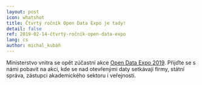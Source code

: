 ```yaml
---
layout: post
icon: whatshot
title: Čtvrtý ročník Open Data Expo je tady!
detail: false
ref: 2019-02-14-čtvrtý-ročník-open-data-expo
lang: cs
author: michal_kubáň
---
```


Ministerstvo vnitra se opět zúčastní akce [Open Data Expo 2019](https://opendataexpo.osf.cz/). Přijďte se s námi pobavit na akci, kde se nad otevřenými daty setkávají firmy, státní správa, zástupci akademického sektoru i veřejnosti. 
